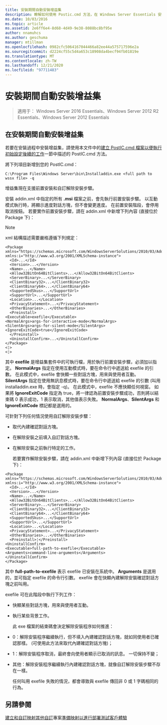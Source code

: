 ```yaml
---
title: 安裝期間自動安裝增益集
description: 瞭解如何使用 Postic.cmd 方法，在 Windows Server Essentials 安裝期間自動安裝增益集。
ms.date: 10/03/2016
ms.topic: article
ms.assetid: 2e6ff6e4-8d68-4d49-9e38-8088bc8bf95e
author: nnamuhcs
ms.author: geschuma
manager: mtillman
ms.openlocfilehash: 0982cfc5064167044466a82ee44a575717596e2a
ms.sourcegitcommit: d2224cf55c5d4a653c18908da4becf94fb01819e
ms.translationtype: MT
ms.contentlocale: zh-TW
ms.lasthandoff: 12/21/2020
ms.locfileid: "97711483"
---
```

# <a name="automate-installation-of-add-ins-during-setup"></a>安裝期間自動安裝增益集

>適用于： Windows Server 2016 Essentials、Windows Server 2012 R2 Essentials、Windows Server 2012 Essentials

##  <a name="automate-installing-add-ins-during-setup"></a><a name="BKMK_AddIns"></a> 在安裝期間自動安裝增益集
 若要在安裝過程中安裝增益集，請使用本文件中的[建立 PostIC.cmd 檔案以便執行初始設定後續的工作](Create-the-PostIC.cmd-File-for-Running-Post-Initial-Configuration-Tasks.md)一節中描述的 PostIC.cmd 方法。

 將下列項目新增到您的 PostIC.cmd：

```
C:\Program Files\Windows Server\bin\Installaddin.exe <full path to wssx file> -q
```

 增益集現在支援前置安裝和自訂解除安裝步驟。

 安裝 addin.xml 中指定的所有 **.msi** 檔案之前，會先執行前置安裝步驟。 以互動模式執行時，將顯示進度對話方塊，但不會變更進度。 在前置安裝階段，會停用取消按鈕。 若要實作前置安裝步驟，請在 addin.xml 中新增下列內容 (直接位於 Package 下)：

> [!NOTE]
>  xml 結構描述需要嚴格遵循下列規定：

```
<Package xmlns="https://schemas.microsoft.com/WindowsServerSolutions/2010/03/Addins" xmlns:i="http://www.w3.org/2001/XMLSchema-instance">
  <Id>...</Id>
  <Version>...</Version>
  <Name>...</Name>
  <Allow32BitOn64BitClients>...</Allow32BitOn64BitClients>
  <ServerBinary>...</ServerBinary>
  <ClientBinary32>...</ClientBinary32>
  <ClientBinary64>...</ClientBinary64>
  <SupportedSkus>...</SupportUrl>
  <SupportUrl>...</SupportUrl>
  <Location>...</Location>
  <PrivacyStatement>...</PrivacyStatement>
  <OtherBinaries>...</OtherBinaries>
  <Preinstall>
<Executable>exefile</Executable>
<NormalArgs>args-for-interactive-mode</NormalArgs>
<SilentArgs>args-for-silent-mode</SilentArgs>
<IgnoreExitCode>true</IgnoreExitCode>
  </Preinstall>
  <UninstallConfirm>...</UninstallConfirm>
</Package>
<¦>
<¦>
```

 其中 **exefile** 是增益集套件中的可執行檔，用於執行前置安裝步驟，必須加以指定。 **NormalArgs** 指定在使用互動模式時，要在命令行中遞送給 exefile 的引數。 在此模式中，exefile 會快顯一些對話方塊，用來與使用者互動。 **SilentArgs** 指定在使用無訊息模式時，要在命令行中遞送給 exefile 的引數 (叫用 installaddin.exe 時，會指定 -q)。 在此模式中，exefile 不應快顯任何視窗。 如果將 **IgnoreExitCode** 指定為 true，將一律認為前置安裝步驟成功，否則將以結束碼 0 表示成功，1 表示取消，其他值表示失敗。 **NormalArgs**、**SilentArgs** 和 **IgnoreExitCode** 標記都是選用的。

 可針對下列任何情況使用自訂解除安裝步驟：

- 取代內建確認對話方塊。

- 在解除安裝之前填入自訂對話方塊。

- 在解除安裝之前執行特定的工作。

  若要實作解除安裝步驟，請在 addin.xml 中新增下列內容 (直接位於 Package 下)：

```
<Package xmlns="https://schemas.microsoft.com/WindowsServerSolutions/2010/03/Addins" xmlns:i="http://www.w3.org/2001/XMLSchema-instance">
  <Id>...</Id>
  <Version>...</Version>
  <Name>...</Name>
  <Allow32BitOn64BitClients>...</Allow32BitOn64BitClients>
  <ServerBinary>...</ServerBinary>
  <ClientBinary32>...</ClientBinary32>
  <ClientBinary64>...</ClientBinary64>
  <SupportedSkus>...</SupportUrl>
  <SupportUrl>...</SupportUrl>
  <Location>...</Location>
  <PrivacyStatement>...</PrivacyStatement>
  <OtherBinaries>...</OtherBinaries>
  <Preinstall>¦</Preinstall>
<UninstallConfirm>
<Executable>full-path-to-exefile</Executable>
<Arguments>command-line-arguments</Arguments>
</UninstallConfirm>
</Package>
```

 其中 **full-path-to-exefile** 表示 exefile 已安裝在系統中。 **Arguments** 是選用的，並可指定 exefile 的命令行引數。 exefile 會在快顯內建解除安裝確認對話方塊之前叫用。

 exefile 可在此階段中執行下列工作：

- 快顯某些對話方塊，用來與使用者互動。

- 執行某些背景工作。

  此 exe 檔案的結束碼會決定解除安裝程序如何推進：

- 0：解除安裝程序繼續執行，但不填入內建確認對話方塊，就如同使用者已確認那樣。 (可使用此方法來取代內建確認對話方塊)；

- 1：解除安裝程序取消，最終會向使用者顯示已取消的訊息。 一切保持不變；

- 其他：解除安裝程序繼續執行內建確認對話方塊，就像自訂解除安裝步驟不存在一樣。

  任何叫用 exefile 失敗的情況，都會導致與 exefile 傳回非 0 或 1 字碼相同的行為。

## <a name="see-also"></a>另請參閱
 [建立和自訂映射](Creating-and-Customizing-the-Image.md)[其他自訂](Additional-Customizations.md)專案[準備映射以進行部署](Preparing-the-Image-for-Deployment.md)[測試客戶體驗](Testing-the-Customer-Experience.md)
